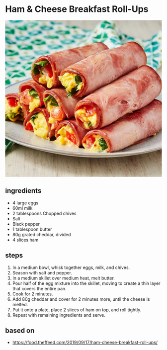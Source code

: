 # Ham & Cheese Breakfast Roll-Ups

![Ham & Cheese Breakfast Roll-Ups](images/ham-and-cheese-breakfast-roll-ups.jpg)

## ingredients

- 4 large eggs
- 60ml milk
- 2 tablespoons Chopped chives
- Salt
- Black pepper
- 1 tablespoon butter
- 80g grated cheddar, divided
- 4 slices ham

## steps

1. In a medium bowl, whisk together eggs, milk, and chives.
2. Season with salt and pepper.
3. In a medium skillet over medium heat, melt butter.
4. Pour half of the egg mixture into the skillet, moving to create a thin layer that covers the entire pan.
5. Cook for 2 minutes.
6. Add 80g cheddar and cover for 2 minutes more, until the cheese is melted.
7. Put it onto a plate, place 2 slices of ham on top, and roll tightly.
8. Repeat with remaining ingredients and serve.

## based on

- https://food.theffeed.com/2019/09/17/ham-cheese-breakfast-roll-ups/
